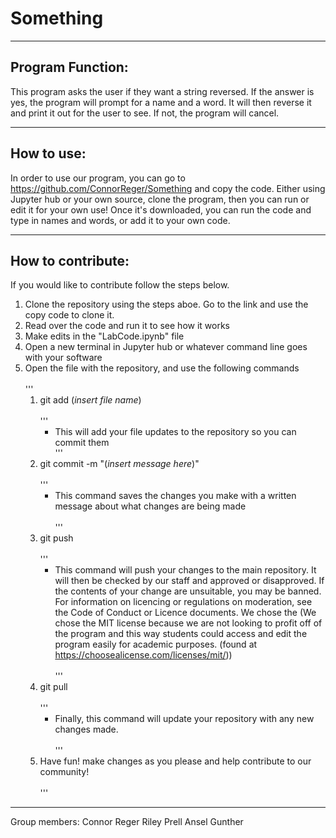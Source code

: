 # Something
***
## Program Function:
This program asks the user if they want a string reversed. If the answer is yes, the program will prompt for a name and a word. It will then reverse it and print it out for the user to see. If not, the program will cancel.
***
## How to use:
In order to use our program, you can go to https://github.com/ConnorReger/Something and copy the code. Either using Jupyter hub or your own source, clone the program, then you can run or edit it for your own use! Once it's downloaded, you can run the code and type in names and words, or add it to your own code. 

***
## How to contribute:
If you would like to contribute follow the steps below. <br>
 1. Clone the repository using the steps aboe. Go to the link and use the copy code to clone it. <br> 
 2. Read over the code and run it to see how it works <br>  
 3. Make edits in the "LabCode.ipynb" file <br>   
 4. Open a new terminal in Jupyter hub or whatever command line goes with your software <br>   
 5. Open the file with the repository, and use the following commands <br>  
     '''
     1. git add (*insert file name*) <br>  
     '''
        - This will add your file updates to the repository so you can commit them <br> 
     '''
     2. git commit -m "(*insert message here*)" <br>  
     '''
        - This command saves the changes you make with a written message about what changes are being made <br>   
     '''
     3. git push <br>   
     '''
        - This command will push your changes to the main repository. It will then be checked by our staff and approved or disapproved. If the contents of your change are unsuitable, you may be banned. For information on licencing or regulations on moderation, see the Code of Conduct or Licence documents. We chose the (We chose the MIT license because we are not looking to profit off of the program and this way students could access and edit the program easily for academic purposes. (found at https://choosealicense.com/licenses/mit/)) <br>   
     '''
     4. git pull <br>   
     '''
        - Finally, this command will update your repository with any new changes made. <br>   
     '''
     5. Have fun! make changes as you please and help contribute to our community! <br>   
     '''
***

Group members:
Connor Reger
Riley Prell
Ansel Gunther